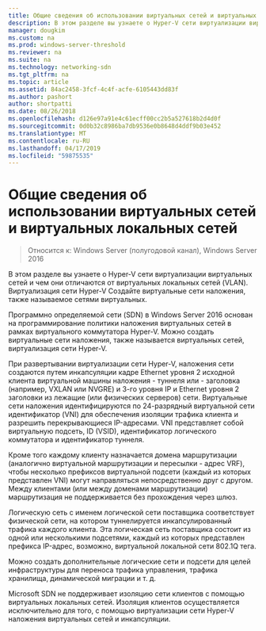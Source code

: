 ```yaml
---
title: Общие сведения об использовании виртуальных сетей и виртуальных локальных сетей
description: В этом разделе вы узнаете о Hyper-V сети виртуализации виртуальных сетей и чем они отличаются от виртуальных локальных сетей (VLAN). Виртуализация сети Hyper-V Создайте виртуальные сети наложения, также называемое сетями виртуальных.
manager: dougkim
ms.custom: na
ms.prod: windows-server-threshold
ms.reviewer: na
ms.suite: na
ms.technology: networking-sdn
ms.tgt_pltfrm: na
ms.topic: article
ms.assetid: 84ac2458-3fcf-4c4f-acfe-6105443dd83f
ms.author: pashort
author: shortpatti
ms.date: 08/26/2018
ms.openlocfilehash: d126e97a91e4c61ecff00cc2b5a527618b2d4d0f
ms.sourcegitcommit: 0d0b32c8986ba7db9536e0b8648d4ddf9b03e452
ms.translationtype: MT
ms.contentlocale: ru-RU
ms.lasthandoff: 04/17/2019
ms.locfileid: "59875535"
---
```

# <a name="understand-the-usage-of-virtual-networks-and-vlans"></a>Общие сведения об использовании виртуальных сетей и виртуальных локальных сетей

>Относится к: Windows Server (полугодовой канал), Windows Server 2016

В этом разделе вы узнаете о Hyper-V сети виртуализации виртуальных сетей и чем они отличаются от виртуальных локальных сетей (VLAN). Виртуализация сети Hyper-V Создайте виртуальные сети наложения, также называемое сетями виртуальных.



  
Программно определяемой сети (SDN) в Windows Server 2016 основан на программирование политики наложения виртуальных сетей в рамках виртуального коммутатора Hyper-V. Можно создать виртуальные сети наложения, также называется виртуальных сетей, виртуализация сети Hyper-V. 
  
При развертывании виртуализации сети Hyper-V, наложения сети создаются путем инкапсуляции кадре Ethernet уровня 2 исходной клиента виртуальной машины наложения - туннеля или - заголовка (например, VXLAN или NVGRE) и 3-го уровня IP и Ethernet уровня 2 заголовки из лежащие (или физических серверов) сети. Виртуальные сети наложения идентифицируются по 24-разрядный виртуальной сети идентификатор (VNI) для обеспечения изоляции трафика клиента и разрешить перекрывающиеся IP-адресами. VNI представляет собой виртуальную подсеть, ID (VSID), идентификатор логического коммутатора и идентификатор туннеля.  
  
Кроме того каждому клиенту назначается домена маршрутизации (аналогично виртуальной маршрутизации и пересылки - адрес VRF), чтобы несколько префиксов виртуальной подсети (каждый из которых представлен VNI) могут направляться непосредственно друг с другом. Между клиентами (или между доменами маршрутизации) маршрутизация не поддерживается без прохождения через шлюз.   
  
Логическую сеть с именем логической сети поставщика соответствует физической сети, на котором туннелируется инкапсулированный трафика каждого клиента. Эта логическая сеть поставщика состоит из одной или несколькими подсетями, каждый из которых представлен префикса IP-адрес, возможно, виртуальной локальной сети 802.1Q тега.  
  
Можно создать дополнительные логические сети и подсети для целей инфраструктуры для переноса трафика управления, трафика хранилища, динамической миграции и т. д.  
  
Microsoft SDN не поддерживает изоляцию сети клиентов с помощью виртуальных локальных сетей. Изоляция клиентов осуществляется исключительно для того, с помощью виртуализации сети Hyper-V наложения виртуальных сетей и инкапсуляции. 


